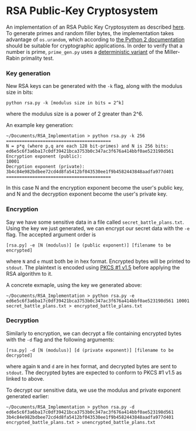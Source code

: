 # RSA Public-Key Cryptosystem
 An implementation of an RSA Public Key Cryptosystem as described [here](http://www.di-mgt.com.au/rsa_alg.html).  To generate primes and random filler bytes, the implementation takes advantage of `os.urandom`, which according to [the Python 2 documentation](https://docs.python.org/2/library/os.html#miscellaneous-functions) should be suitable for cryptographic applications.  In order to verify that a number is prime, `prime_gen.py` uses a [deterministic variant](https://en.wikipedia.org/wiki/Miller%E2%80%93Rabin_primality_test#Deterministic_variants_of_the_test) of the Miller-Rabin primality test.

### Key generation
New RSA keys can be generated with the `-k` flag, along with the modulus size in bits:

    python rsa.py -k [modulus size in bits = 2^k]

where the modulus size is a power of 2 greater than 2^6.

An example key generation:
```
~/Documents/RSA_Implementation > python rsa.py -k 256
========================================
N = p*q (where p,q are each 128 bit-primes) and N is 256 bits:
ed6e5c6f3a6ba17c0df39421bca3753b0c347ac3f676a414bbf0ae523198d561
Encryption exponent (public):
10001
Decryption exponent (private):
3b4c84e982bdbee72cd4d8fa5412bf043530ee1f9b4582443848aadfa977d401
========================================
```
In this case N and the encryption exponent become the user's public key, and N and the decryption exponent become the user's private key.

### Encryption
Say we have some sensitive data in a file called `secret_battle_plans.txt`.  Using the key we just generated, we can encrypt our secret data with the `-e` flag.  The accepted argument order is

    [rsa.py] -e [N (modulus)] [e (public exponent)] [filename to be encrypted]

where `N` and `e` must both be in hex format.  Encrypted bytes will be printed to `stdout`.  The plaintext is encoded using [PKCS #1 v1.5](https://tools.ietf.org/html/rfc2437#section-9) before applying the RSA algorithm to it.

A concrete exmaple, using the key we generated above:
```
~/Documents/RSA_Implementation > python rsa.py -e ed6e5c6f3a6ba17c0df39421bca3753b0c347ac3f676a414bbf0ae523198d561 10001 secret_battle_plans.txt > encrypted_battle_plans.txt
```

### Decryption
Similarly to encryption, we can decrypt a file containing encrypted bytes with the `-d` flag and the following arguments:
```
[rsa.py] -d [N (modulus)] [d (private exponent)] [filename to be decrypted]
```
where again `N` and `d` are in hex format, and decrypted bytes are sent to `stdout`.  The decrypted bytes are expected to conform to PKCS #1 v1.5 as linked to above.

To decrypt our sensitive data, we use the modulus and private exponent generated earlier:
```
~/Documents/RSA_Implementation > python rsa.py -d ed6e5c6f3a6ba17c0df39421bca3753b0c347ac3f676a414bbf0ae523198d561 3b4c84e982bdbee72cd4d8fa5412bf043530ee1f9b4582443848aadfa977d401 encrypted_battle_plans.txt > unencrypted_battle_plans.txt
```

